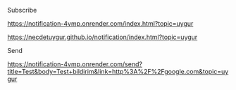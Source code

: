 Subscribe

https://notification-4vmp.onrender.com/index.html?topic=uygur

https://necdetuygur.github.io/notification/index.html?topic=uygur

Send

https://notification-4vmp.onrender.com/send?title=Test&body=Test+bildirim&link=http%3A%2F%2Fgoogle.com&topic=uygur
